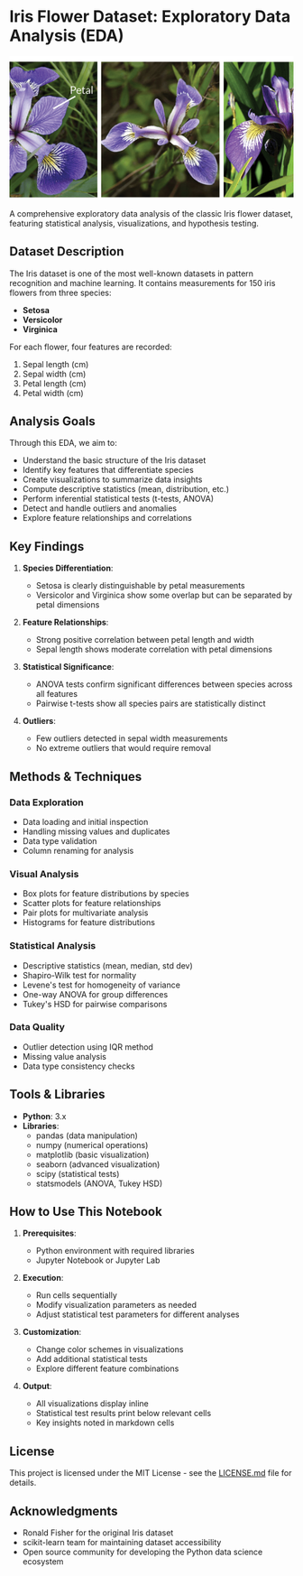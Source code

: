 # Iris Flower Dataset: Exploratory Data Analysis (EDA)

![Iris Flowers](./Resources/Iris_flowers.png)

A comprehensive exploratory data analysis of the classic Iris flower dataset, featuring statistical analysis, visualizations, and hypothesis testing.

## Dataset Description

The Iris dataset is one of the most well-known datasets in pattern recognition and machine learning. It contains measurements for 150 iris flowers from three species:

- **Setosa**
- **Versicolor**
- **Virginica**

For each flower, four features are recorded:
1. Sepal length (cm)
2. Sepal width (cm)
3. Petal length (cm)
4. Petal width (cm)

## Analysis Goals

Through this EDA, we aim to:
- Understand the basic structure of the Iris dataset
- Identify key features that differentiate species
- Create visualizations to summarize data insights
- Compute descriptive statistics (mean, distribution, etc.)
- Perform inferential statistical tests (t-tests, ANOVA)
- Detect and handle outliers and anomalies
- Explore feature relationships and correlations

## Key Findings

1. **Species Differentiation**:
   - Setosa is clearly distinguishable by petal measurements
   - Versicolor and Virginica show some overlap but can be separated by petal dimensions

2. **Feature Relationships**:
   - Strong positive correlation between petal length and width
   - Sepal length shows moderate correlation with petal dimensions

3. **Statistical Significance**:
   - ANOVA tests confirm significant differences between species across all features
   - Pairwise t-tests show all species pairs are statistically distinct

4. **Outliers**:
   - Few outliers detected in sepal width measurements
   - No extreme outliers that would require removal

## Methods & Techniques

### Data Exploration
- Data loading and initial inspection
- Handling missing values and duplicates
- Data type validation
- Column renaming for analysis

### Visual Analysis
- Box plots for feature distributions by species
- Scatter plots for feature relationships
- Pair plots for multivariate analysis
- Histograms for feature distributions

### Statistical Analysis
- Descriptive statistics (mean, median, std dev)
- Shapiro-Wilk test for normality
- Levene's test for homogeneity of variance
- One-way ANOVA for group differences
- Tukey's HSD for pairwise comparisons

### Data Quality
- Outlier detection using IQR method
- Missing value analysis
- Data type consistency checks

## Tools & Libraries

- **Python**: 3.x
- **Libraries**:
  - pandas (data manipulation)
  - numpy (numerical operations)
  - matplotlib (basic visualization)
  - seaborn (advanced visualization)
  - scipy (statistical tests)
  - statsmodels (ANOVA, Tukey HSD)

## How to Use This Notebook

1. **Prerequisites**:
   - Python environment with required libraries
   - Jupyter Notebook or Jupyter Lab

2. **Execution**:
   - Run cells sequentially
   - Modify visualization parameters as needed
   - Adjust statistical test parameters for different analyses

3. **Customization**:
   - Change color schemes in visualizations
   - Add additional statistical tests
   - Explore different feature combinations

4. **Output**:
   - All visualizations display inline
   - Statistical test results print below relevant cells
   - Key insights noted in markdown cells


## License

This project is licensed under the MIT License - see the [LICENSE.md](LICENSE.md) file for details.

## Acknowledgments

- Ronald Fisher for the original Iris dataset
- scikit-learn team for maintaining dataset accessibility
- Open source community for developing the Python data science ecosystem
